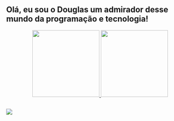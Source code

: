 ## Olá, eu sou o Douglas um admirador desse mundo da programação e tecnologia!


<div align="center">
  <a href="https://github.com/DouglasAP25">
  <img height="180em" src="https://github-readme-stats.vercel.app/api?username=DouglasAP25&show_icons=true&theme=dark&include_all_commits=true&count_private=true"/>
  <img height="180em" src="https://github-readme-stats.vercel.app/api/top-langs/?username=DouglasAP25&layout=compact&langs_count=7&theme=dark"/>
</div>
  
  ##
 
<div> 
   <a href="https://www.linkedin.com/in/douglas-porfiro-033200184" target="_blank"><img src="https://img.shields.io/badge/-LinkedIn-%230077B5?style=for-the-     badge&logo=linkedin&logoColor=white" target="_blank"></a> 
</div>
